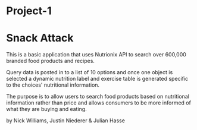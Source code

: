 # Project-1
# Snack Attack

This is a basic application that uses Nutrionix API to search over 600,000 branded food products and recipes.

Query data is posted in to a list of 10 options and once one object is selected a dynamic nutrition label and
exercise table is generated specific to the choices' nutritional information.

The purpose is to allow users to search food products based on nutritional information rather than price and allows
consumers to be more informed of what they are buying and eating.


by Nick Williams, Justin Niederer & Julian Hasse

